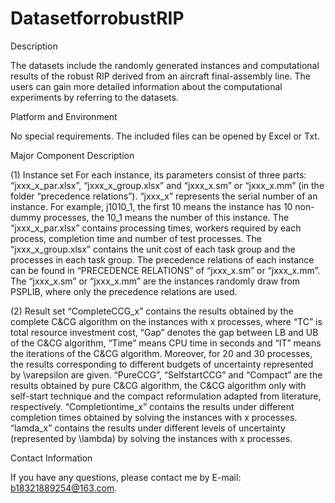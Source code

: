 # DatasetforrobustRIP

Description

The datasets include the randomly generated instances and computational results of the robust RIP derived from an aircraft final-assembly line. The users can gain more detailed information about the computational experiments by referring to the datasets.

Platform and Environment

No special requirements. The included files can be opened by Excel or Txt. 

Major Component Description

(1) Instance set
For each instance, its parameters consist of three parts: “jxxx_x_par.xlsx”, “jxxx_x_group.xlsx” and “jxxx_x.sm” or “jxxx_x.mm” (in the folder “precedence relations”). “jxxx_x” represents the serial number of an instance. For example, j1010_1, the first 10 means the instance has 10 non-dummy processes, the 10_1 means the number of this instance. The “jxxx_x_par.xlsx” contains processing times, workers required by each process, completion time and number of test processes. The “jxxx_x_group.xlsx” contains the unit cost of each task group and the processes in each task group. The precedence relations of each instance can be found in “PRECEDENCE RELATIONS” of “jxxx_x.sm” or “jxxx_x.mm”. The “jxxx_x.sm” or “jxxx_x.mm” are the instances randomly draw from PSPLIB, where only the precedence relations are used.

 (2) Result set
“CompleteCCG_x” contains the results obtained by the complete C&CG algorithm on the instances with x processes, where “TC” is total resource investment cost, “Gap” denotes the gap between LB and UB of the C&CG algorithm, “Time” means CPU time in seconds and “IT” means the iterations of the C&CG algorithm. Moreover, for 20 and 30 processes, the results corresponding to different budgets of uncertainty represented by \varepsilon are given. 
“PureCCG”, “SelfstartCCG” and “Compact” are the results obtained by pure C&CG algorithm, the C&CG algorithm only with self-start technique and the compact reformulation adapted from literature, respectively. 
“Completiontime_x” contains the results under different completion times obtained by solving the instances with x processes.
“lamda_x” contains the results under different levels of uncertainty (represented by \lambda) by solving the instances with x processes.

Contact Information

If you have any questions, please contact me by E-mail: b18321889254@163.com.
